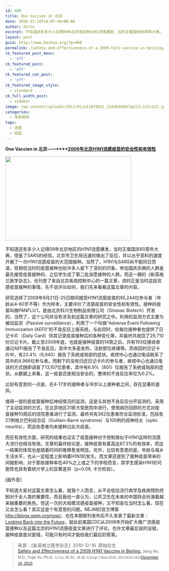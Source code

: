 ```yaml
---
id: 488
title: One Vaccien in 北京
date: 2010-12-16T14:07:48+00:00
author: ditto
excerpt: 不知道还有多少人记得09年北京地区的H1N1流感爆发，当时正值国庆60周年大典，借鉴了SARS的经验，北京市卫生局迅速的做出了反应，并以出乎意料的速度开展了一次H1N1流感疫苗的大范围接种。当然了，H1N1与SARS尚不能同日而语，但相信当时的疫苗接种也给许多人留下了深刻的印象，参加国庆庆典的人群是最先接受疫苗接种的，之后学生成了第二批自愿接种的人群。而这一期的《新英格兰医学杂志》，也刊登了来自北京疾病控制中心的一篇文章，讲的正是当时这段流感疫苗接种的事情，我们来看看这篇文章的内容。
layout: post
guid: http://www.bazhua.org/?p=488
permalink: /safety-and-effectiveness-of-a-2009-h1n1-vaccine-in-beijing/
cb_featured_post_menu:
  - 'off'
cb_featured_post:
  - 'off'
cb_featured_cat_post:
  - 'off'
cb_featured_image_style:
  - standard
cb_full_width_post:
  - sidebar
image: /wp-content/uploads/2011/01/e11074821_12da934d8f3g213-125x125.jpg
categories:
  - 传染病学
tags:
  - 流感
  - 疫苗
---
```

**One Vaccien in 北京——****<a href="http://www.nejm.org/doi/full/10.1056/NEJMoa1006736" target="_self"><strong>2009年北京H1N1流感疫苗的安全性和有效性</strong></a>**

[<img class="size-full wp-image-489 alignright" src="/wp-content/uploads/2011/01/e11074821_12da934d8f3g213.jpg" alt="" width="400" height="266" srcset="/wp-content/uploads/2011/01/e11074821_12da934d8f3g213.jpg 500w, /wp-content/uploads/2011/01/e11074821_12da934d8f3g213-300x200.jpg 300w, /wp-content/uploads/2011/01/e11074821_12da934d8f3g213-360x240.jpg 360w" sizes="(max-width: 400px) 100vw, 400px" />](/wp-content/uploads/2011/01/e11074821_12da934d8f3g213.jpg)

[](/wp-content/uploads/2011/01/e11074821_12da934d8f3g213.jpg)不知道还有多少人记得09年北京地区的H1N1流感爆发，当时正值国庆60周年大典，借鉴了SARS的经验，北京市卫生局迅速的做出了反应，并以出乎意料的速度开展了一次H1N1流感疫苗的大范围接种。当然了，H1N1与SARS尚不能同日而语，但相信当时的疫苗接种也给许多人留下了深刻的印象，参加国庆庆典的人群是最先接受疫苗接种的，之后学生成了第二批自愿接种的人群。而这一期的《新英格兰医学杂志》，也刊登了来自北京疾病控制中心的一篇文章，讲的正是当时这段流感疫苗接种的事情，先不说评论如何，我们先来看看这篇文章的内容。

研究选择了2009年9月21日-25日期间接受H1N1流感疫苗的95,244位参与者（年龄从4-60岁不等）作为样本，主要评价了流感疫苗的安全性和有效性。接种的疫苗叫做PANFLU.1，是由北京科兴生物制品有限公司（Sinovac Biotech）开发的，当然了，这个公司并没有涉及到这篇文章的研究之中。利用的监测方式主要为被动监测（Passive surveillance），利用了一个叫做“Adverse Event Following Immunization (AEFI)”的不良反应上报系统，与此同时，给每位接种者也提供了日记卡片（Daily Card）供其记录疫苗接种后的各种变化等，并最终共收回了29,710份日记卡片。截止至2009年底，也就是接种疫苗的14周之后，共有193位接收者通过AEFI报告了不良反应，其中大多是发热、注射部位疼痛等。而收回的日记卡片中，有23.4%（6,940）报告了系统或局部的症状。疾控中心也通过电话联系了其中的4,966位参与者。而剩下的没有归还日记卡片的参与者，疾控中心也通过电话的方式随即调查了13,107位患者，其中有6.9%（801）位报告了系统或局部的症状。从数据上来看，这一疫苗还是相当安全的，整体的不良反应率仅为0.2%。

比较有意思的一点是，在4-17岁的接种者与18岁以上接种者之间，存在显著的差异。

值得一提的是疫苗接种后神经情况的监测，这是与其他不良反应分开监测的，采用了主动监测的方式，在北京地区31家大型医院中进行，使用病历回顾的方式对疫苗接种10周后的住院患者进行了监测，最终共有362位患者符合监测标准，包括有27例格兰巴利综合征（Guillain–Barré syndrome）与105例的视神经炎（optic neuritis），而这些患者均未接种过此次疫苗。

而在有效性方面，研究的结果也证实了疫苗接种对于控制类似于H1N1这样的流感大流行也相当有效。文章的最终结论是，接种疫苗有着高达87.3%的有效率，而这一结果的体现也是随着时间的推移愈发明显。另外，比较有意思的是，年龄与城乡生活水平，也从一定程度上影响着H1N1的发生。而文章还提到了接种疫苗带来的间接影响，对于那些接种率在40%之上或之下的学校而言，其学生感染H1N1的可能性也具有着统计学上的显著差异（p=0.08, 卡方检验）。

[画外音]

不知道大家对这篇文章怎么看，就我个人而言，从不会低估流行病学及疾病预防控制对于全人类的重要性，而且我也一直认为，公共卫生在未来的中国将会扮演着越来越重要的角色。但这一次的大规模流感疫苗接种，又不知各位当时怎么看，现在又会怎么看？其实这是个有意思的问题。NEJM的官方博客<a href="http://blogs.nejm.org/now/" target="_self">http://blogs.nejm.org/now/</a>，也在本期期刊发布后不久发表了最新文章：<a href="http://blogs.nejm.org/now/index.php/looking-back-into-the-future/2010/12/15/" target="_self">Looking Back into the Future</a>，就此前美国CDC从2008年开始扩大推广流感疫苗接种以及这篇北京的H1N1流感疫苗文章进行了评论。也许文章最后说的没错，接种疫苗是对是错，可能只有时间才能给我们最后的答案。

> <div>
>   来源：《新英格兰医学杂志》2010-12-16  原始论文
> </div>
> 
> <div>
>   <a href="http://www.nejm.org/doi/full/10.1056/NEJMoa1006736" target="_self">Safety and Effectiveness of a 2009 H1N1 Vaccine in Beijing.</a> <span style="font-family: arial, sans-serif;line-height: 18px;font-size: 12px;color: #666666">Jiang Wu, M.D., Fujie Xu, Ph.D., Li Lu, M.Sc., et al. </span><span style="font-family: arial, sans-serif;line-height: 18px;font-size: 12px;color: #666666"><span class="citation" style="font-weight: inherit;font-style: inherit;font-size: 11px;vertical-align: baseline;padding: 0px;margin: 0px;border: 0px initial initial">N Engl J Med 2010; 363:2416-2423</span><a href="http://www.nejm.org/toc/nejm/363/25/">December 16, 2010</a></span>
> </div>
